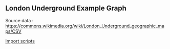 ## London Underground Example Graph

Source data : https://commons.wikimedia.org/wiki/London_Underground_geographic_maps/CSV

[Import scripts](import.md)


